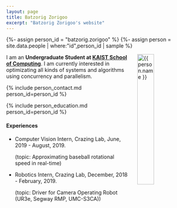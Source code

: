 ```yaml
---
layout: page
title: Batzorig Zorigoo
excerpt: "Batzorig Zorigoo's website"
---
```


{%- assign person_id = "batzorig.zorigoo" %}
{%- assign person = site.data.people | where:"id",person_id | sample %}

<img align="right" style="width: 30%; padding-left: 3%;" src="{{ site.baseurl}}/assets/batzorig.zorigoo.jpg" alt="{{ person.name }}">

I am an **Undergraduate Student at [KAIST School of Computing](https://cs.kaist.ac.kr)**. I
am currently interested in optimizating all kinds of systems and algorithms using 
concurrency and parallelism.


{% include person_contact.md person_id=person_id %}


{% include person_education.md person_id=person_id %}


#### Experiences

- Computer Vision Intern, Crazing Lab, June, 2019 - August, 2019.

  (topic: Approximating baseball rotational speed in real-time)

- Robotics Intern, Crazing Lab, December, 2018 - February, 2019.

  (topic: Driver for Camera Operating Robot (UR3e, Segway RMP, UMC-S3CA))

